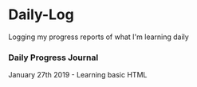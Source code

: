 # Daily-Log
Logging my progress reports of what I'm learning daily
<h3> Daily Progress Journal </h3>
<p> January 27th 2019 - Learning basic HTML</p>
